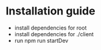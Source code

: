 # Installation guide

- install dependencies for root
- install dependencies for ./client
- run npm run startDev